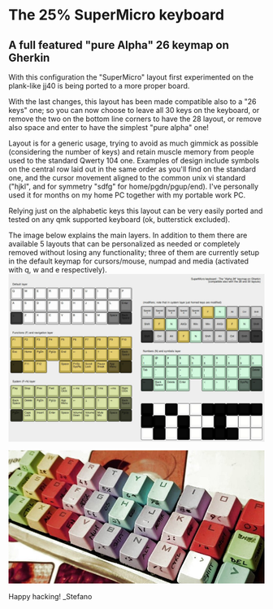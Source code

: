 # The 25% SuperMicro keyboard
## A full featured "pure Alpha" 26 keymap on Gherkin

With this configuration the "SuperMicro" layout first experimented on the plank-like jj40 is being ported to a more proper board.

With the last changes, this layout has been made compatible also to a "26 keys" one; so you can now choose to leave all 30 keys on the keyboard, or remove the two on the bottom line corners to have the 28 layout, or remove also space and enter to have the simplest "pure alpha" one!

Layout is for a generic usage, trying to avoid as much gimmick as possible (considering the number of keys) and retain muscle memory from people used to the standard Qwerty 104 one. Examples of design include symbols on the central row laid out in the same order as you'll find on the standard one, and the cursor movement aligned to the common unix vi standard ("hjkl", and for symmetry "sdfg" for home/pgdn/pgup/end). I've personally used it for months on my home PC together with my portable work PC.

Relying just on the alphabetic keys this layout can be very easily ported and tested on any qmk supported keyboard (ok, butterstick excluded).

The image below explains the main layers. In addition to them there are available 5 layouts that can be personalized as needed or completely removed without losing any functionality; three of them are currently setup in the default keymap for cursors/mouse, numpad and media (activated with q, w and e respectively).
![layers](https://raw.githubusercontent.com/stevexyz/qmk_firmware/master/keyboards/40percentclub/gherkin/keymaps/stevexyz/newlayout262830.jpg)

![prototype](https://github.com/stevexyz/qmk_firmware/blob/master/keyboards/40percentclub/gherkin/keymaps/stevexyz/gherkin28.jpeg)

Happy hacking!
_Stefano
